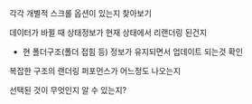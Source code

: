 각각 개별적 스크롤 옵션이 있는지 찾아보기

데이터가 바뀔 때 상태정보가 현재 상태에서 리랜더링 된건지
- 현 폴더구조(폴더 접힘 등) 정보가 유지되면서 업데이트 되는것 확인

복잡한 구조의 랜더링 퍼포먼스가 어느정도 나오는지

선택된 것이 무엇인지 알 수 있는지?